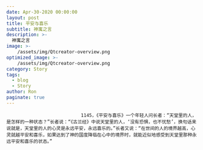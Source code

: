 ```yaml
---
date: Apr-30-2020 00:00:00
layout: post
title: 平安与喜乐
subtitle: 神寓之言
description: >-
  神寓之言
image: >-
    /assets/img/Qtcreator-overview.png
optimized_image: >-
    /assets/img/Qtcreator-overview.png
category: Story
tags:
  - blog
  - Story
author: Ron
paginate: true
---
```


							　　1145，《平安与喜乐》一个年轻人问长者：“天堂里的人，是怎样的一种状态？”长者说：“《古兰经》中说天堂里的人，‘没有恐惧，也不忧愁’，换句话来说就是，天堂里的人的心灵是永远平安，永远喜乐的。”长者又说：“在世间的人的境界越高，心灵就越平安和喜乐，如果达到了神的国度降临在心中的境界时，就能近似地感受到天堂里那种永远平安和喜乐的状态。”
							
							
						